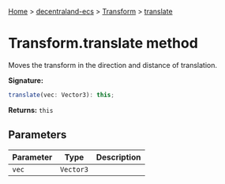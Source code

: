 [Home](./index) &gt; [decentraland-ecs](./decentraland-ecs.md) &gt; [Transform](./decentraland-ecs.transform.md) &gt; [translate](./decentraland-ecs.transform.translate.md)

# Transform.translate method

Moves the transform in the direction and distance of translation.

**Signature:**
```javascript
translate(vec: Vector3): this;
```
**Returns:** `this`

## Parameters

|  Parameter | Type | Description |
|  --- | --- | --- |
|  `vec` | `Vector3` |  |

